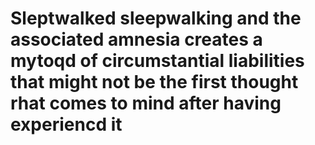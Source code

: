 # Sleptwalked sleepwalking and the associated amnesia creates a mytoqd of circumstantial liabilities that might not be the first thought rhat comes to mind after having experiencd it
